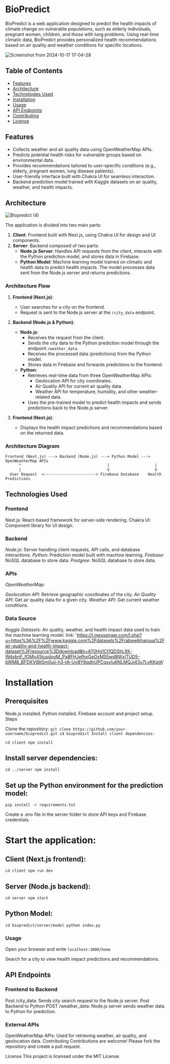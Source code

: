 # BioPredict

BioPredict is a web application designed to predict the health impacts of climate change on vulnerable populations, such as elderly individuals, pregnant women, children, and those with lung problems. Using real-time climatic data, BioPredict provides personalized health recommendations based on air quality and weather conditions for specific locations.

![Screenshot from 2024-10-17 17-04-28](https://github.com/user-attachments/assets/a9e10920-0cec-49d0-8e84-8c92cdc2e219)

## Table of Contents
- [Features](#features)
- [Architecture](#architecture)
- [Technologies Used](#technologies-used)
- [Installation](#installation)
- [Usage](#usage)
- [API Endpoints](#api-endpoints)
- [Contributing](#contributing)
- [License](#license)

## Features
- Collects weather and air quality data using OpenWeatherMap APIs.
- Predicts potential health risks for vulnerable groups based on environmental data.
- Provides recommendations tailored to user-specific conditions (e.g., elderly, pregnant women, lung disease patients).
- User-friendly interface built with Chakra UI for seamless interaction.
- Backend prediction model trained with Kaggle datasets on air quality, weather, and health impacts.

## Architecture

![Biopredict (4)](https://github.com/user-attachments/assets/e5c7ae50-3ccf-4828-8b30-b605c66365e9)

The application is divided into two main parts:
1. **Client**: Frontend built with Next.js, using Chakra UI for design and UI components.
2. **Server**: Backend composed of two parts:
   - **Node.js Server**: Handles API requests from the client, interacts with the Python prediction model, and stores data in Firebase.
   - **Python Model**: Machine learning model trained on climatic and health data to predict health impacts. The model processes data sent from the Node.js server and returns predictions.

### Architecture Flow

1. **Frontend (Next.js)**:
   - User searches for a city on the frontend.
   - Request is sent to the Node.js server at the `/city_data` endpoint.

2. **Backend (Node.js & Python)**:
   - **Node.js**:
     - Receives the request from the client.
     - Sends the city data to the Python prediction model through the endpoint `/weather_data`.
     - Receives the processed data (predictions) from the Python model.
     - Stores data in Firebase and forwards predictions to the frontend.
   - **Python**:
     - Retrieves real-time data from three OpenWeatherMap APIs:
       - Geolocation API for city coordinates.
       - Air Quality API for current air quality data.
       - Weather API for temperature, humidity, and other weather-related data.
     - Uses the pre-trained model to predict health impacts and sends predictions back to the Node.js server.

3. **Frontend (Next.js)**:
   - Displays the health impact predictions and recommendations based on the returned data.

### Architecture Diagram

```plaintext
Frontend (Next.js) ---> Backend (Node.js) ---> Python Model ---> OpenWeatherMap APIs
      ^                                      |                    |
      |                                      V                    V
  User Request  <-----------------------> Firebase Database    Health Predictions

```
## Technologies Used

### Frontend

Next.js: React-based framework for server-side rendering.
Chakra UI: Component library for UI design.

### Backend
*Node.js*: Server handling client requests, API calls, and database interactions.
*Python*: Prediction model built with machine learning.
*Firebase*: NoSQL database to store data.
*Postgree*: NoSQL database to store data.

### APIs

*OpenWeatherMap*:

*Geolocation API*: Retrieve geographic coordinates of the city.
*Air Quality API*: Get air quality data for a given city.
*Weather API*: Get current weather conditions.

### Data Source

*Kaggle Datasets*: Air quality, weather, and health impact data used to train the machine learning model.
link: 'https://l.messenger.com/l.php?u=https%3A%2F%2Fwww.kaggle.com%2Fdatasets%2Frabieelkharoua%2Fair-quality-and-health-impact-dataset%3Fresource%3Ddownload&h=AT0Hg1CI1QDShL9X-WdybnF_fOMo45tusdooM_Pa8FHJefhxGeOxM55wd8WxITUD5-bWM8_BFDXVtBtSm0uji-h3-tA-UvBY8qdhUPCqsyIu6NLMQJi43y7LvKKptA'

# Installation

## Prerequisites

Node.js installed.
Python installed.
Firebase account and project setup.
Steps

Clone the repository:
`
git clone https://github.com/your-username/biopredict.git
cd biopredict
Install client dependencies:
`



`cd client
npm install
`
## Install server dependencies:

`cd ../server
npm install`

## Set up the Python environment for the prediction model:

`pip install -r requirements.txt`

Create a .env file in the server folder to store API keys and Firebase credentials.

# Start the application:

## Client (Next.js frontend):

`
cd client
npm run dev
`

## Server (Node.js backend):

`cd server
npm start`

## Python Model:

`
cd biopredict/server/model
python index.py
`

### Usage

Open your browser and write `localhost:3000/home`

Search for a city to view health impact predictions and recommendations.

## API Endpoints

### Frontend to Backend

Post /city_data: Sends city search request to the Node.js server.
Post Backend to Python
POST /weather_data: Node.js server sends weather data to Python for prediction.

### External APIs

OpenWeatherMap APIs: Used for retrieving weather, air quality, and geolocation data.
Contributing
Contributions are welcome! Please fork the repository and create a pull request.

License
This project is licensed under the MIT License.




